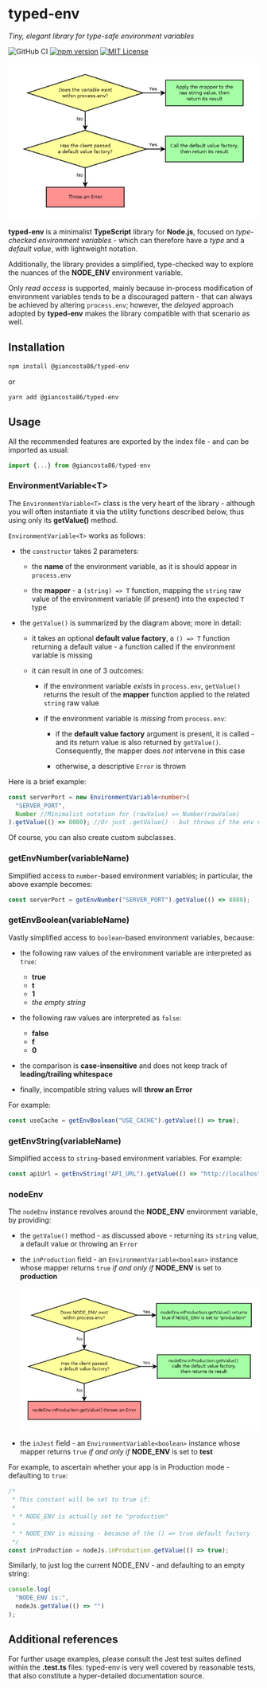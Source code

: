 # typed-env

_Tiny, elegant library for type-safe environment variables_

![GitHub CI](https://github.com/giancosta86/typed-env/actions/workflows/publish-to-npm.yml/badge.svg)
[![npm version](https://badge.fury.io/js/@giancosta86%2Ftyped-env.svg)](https://badge.fury.io/js/@giancosta86%2Ftyped-env)
[![MIT License](https://img.shields.io/badge/license-MIT-blue.svg?style=flat)](/LICENSE)

![How getValue() works](./diagrams/getValue.png)

**typed-env** is a minimalist **TypeScript** library for **Node.js**, focused on _type-checked environment variables_ - which can therefore have a _type_ and a _default value_, with lightweight notation.

Additionally, the library provides a simplified, type-checked way to explore the nuances of the **NODE_ENV** environment variable.

Only _read access_ is supported, mainly because in-process modification of environment variables tends to be a discouraged pattern - that can always be achieved by altering `process.env`; however, the _delayed_ approach adopted by **typed-env** makes the library compatible with that scenario as well.

## Installation

```bash
npm install @giancosta86/typed-env
```

or

```bash
yarn add @giancosta86/typed-env
```

## Usage

All the recommended features are exported by the index file - and can be imported as usual:

```typescript
import {...} from @giancosta86/typed-env
```

### EnvironmentVariable\<T\>

The `EnvironmentVariable<T>` class is the very heart of the library - although you will often instantiate it via the utility functions described below, thus using only its **getValue()** method.

`EnvironmentVariable<T>` works as follows:

- the `constructor` takes 2 parameters:

  - the **name** of the environment variable, as it is should appear in `process.env`

  - the **mapper** - a `(string) => T` function, mapping the `string` raw value of the environment variable (if present) into the expected `T` type

- the `getValue()` is summarized by the diagram above; more in detail:

  - it takes an optional **default value factory**, a `() => T` function returning a default value - a function called if the environment variable is missing

  - it can result in one of 3 outcomes:

    - if the environment variable _exists_ in `process.env`, `getValue()` returns the result of the **mapper** function applied to the related `string` raw value

    - if the environment variable is _missing_ from `process.env`:

      - if the **default value factory** argument is present, it is called - and its return value is also returned by `getValue()`. Consequently, the mapper does _not_ intervene in this case

      - otherwise, a descriptive `Error` is thrown

Here is a brief example:

```typescript
const serverPort = new EnvironmentVariable<number>(
  "SERVER_PORT",
  Number //Minimalist notation for (rawValue) => Number(rawValue)
).getValue(() => 8080); //Or just .getValue() - but throws if the env var is missing
```

Of course, you can also create custom subclasses.

### getEnvNumber(variableName)

Simplified access to `number`-based environment variables; in particular, the above example becomes:

```typescript
const serverPort = getEnvNumber("SERVER_PORT").getValue(() => 8080);
```

### getEnvBoolean(variableName)

Vastly simplified access to `boolean`-based environment variables, because:

- the following raw values of the environment variable are interpreted as `true`:

  - **true**
  - **t**
  - **1**
  - _the empty string_

- the following raw values are interpreted as `false`:

  - **false**
  - **f**
  - **0**

- the comparison is **case-insensitive** and does not keep track of **leading/trailing whitespace**

- finally, incompatible string values will **throw an Error**

For example:

```typescript
const useCache = getEnvBoolean("USE_CACHE").getValue(() => true);
```

### getEnvString(variableName)

Simplified access to `string`-based environment variables. For example:

```typescript
const apiUrl = getEnvString("API_URL").getValue(() => "http://localhost");
```

### nodeEnv

The `nodeEnv` instance revolves around the **NODE_ENV** environment variable, by providing:

- the `getValue()` method - as discussed above - returning its `string` value, a default value or throwing an `Error`

- the `inProduction` field - an `EnvironmentVariable<boolean>` instance whose mapper returns `true` _if and only if_ **NODE_ENV** is set to **production**

  ![How nodeEnv.inProduction.getValue() works](./diagrams/nodeEnvInProduction.png)

- the `inJest` field - an `EnvironmentVariable<boolean>` instance whose mapper returns `true` _if and only if_ **NODE_ENV** is set to **test**

For example, to ascertain whether your app is in Production mode - defaulting to `true`:

```typescript
/*
 * This constant will be set to true if:
 *
 * * NODE_ENV is actually set to "production"
 *
 * * NODE_ENV is missing - because of the () => true default factory
 */
const inProduction = nodeJs.inProduction.getValue(() => true);
```

Similarly, to just log the current NODE_ENV - and defaulting to an empty string:

```typescript
console.log(
  "NODE_ENV is:",
  nodeJs.getValue(() => "")
);
```

## Additional references

For further usage examples, please consult the Jest test suites defined within the **.test.ts** files: typed-env is very well covered by reasonable tests, that also constitute a hyper-detailed documentation source.
